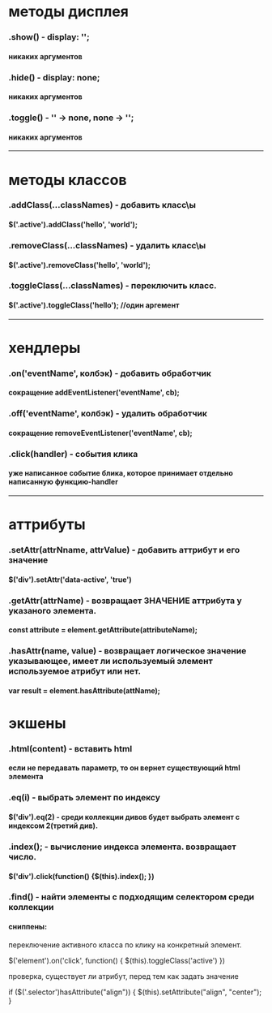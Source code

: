 # методы дисплея

### .show() - display: '';
#### никаких аргументов

### .hide() - display: none;
#### никаких аргументов

### .toggle() - '' -> none, none -> '';
#### никаких аргументов

<hr>

# методы классов

### .addClass(...classNames) - добавить класс\ы
#### $('.active').addClass('hello', 'world');

### .removeClass(...classNames) - удалить класс\ы
#### $('.active').removeClass('hello', 'world');

### .toggleClass(...classNames) - переключить класс.
#### $('.active').toggleClass('hello'); //один аргемент 


<hr>

# хендлеры

### .on('eventName', колбэк) - добавить обработчик
#### сокращение addEventListener('eventName', cb);

### .off('eventName', колбэк) - удалить обработчик
#### сокращение removeEventListener('eventName', cb);

### .click(handler) - события клика
#### уже написанное событие блика, которое принимает отдельно написанную функцию-handler

<hr>

# аттрибуты

### .setAttr(attrNname, attrValue) - добавить аттрибут и его значение
#### $('div').setAttr('data-active', 'true')

### .getAttr(attrName) - возвращает ЗНАЧЕНИЕ аттрибута у указаного элемента.
#### const attribute = element.getAttribute(attributeName);

### .hasAttr(name, value) -  возвращает логическое значение указывающее, имеет ли используемый элемент используемое атрибут или нет.
#### var result = element.hasAttribute(attName);



# экшены

### .html(content) - вставить html
#### если не передавать параметр, то он вернет существующий html элемента

### .eq(i) - выбрать элемент по индексу
#### $('div').eq(2) - среди коллекции дивов будет выбрать элемент с индексом 2(третий див).


### .index(); - вычисление индекса элемента. возвращает число.
#### $('div').click(function() {$(this).index(); })



### .find() - найти элементы с подходящим селектором среди коллекции

#### сниппены:

переключение активного класса по клику на конкретный элемент.

$('element').on('click', function() {
    $(this).toggleClass('active')
})


проверка, существует ли атрибут, перед тем как задать значение

if ($('.selector')hasAttribute("align")) {
  $(this).setAttribute("align", "center");
}